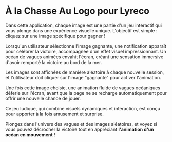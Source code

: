 # À la Chasse Au Logo pour Lyreco
Dans cette application, chaque image est une partie d'un jeu interactif qui vous plonge dans une expérience
visuelle unique. L'objectif est simple : cliquez sur une image spécifique pour gagner ! 

Lorsqu'un utilisateur sélectionne l'image gagnante, une notification apparaît pour célébrer la victoire, 
accompagnée d'un effet visuel impressionnant. 
Un océan de vagues animées envahit l'écran, créant une sensation immersive d'avoir remporté la victoire au 
bord de la mer.

Les images sont affichées de manière aléatoire à chaque nouvelle session, 
et l'utilisateur doit cliquer sur l'image "gagnante" pour activer l'animation. 

Une fois cette image choisie, une animation fluide de vagues océaniques déferle sur l'écran, 
avant que la page ne se recharge automatiquement pour offrir une nouvelle chance de jouer. 

Ce jeu ludique, qui combine visuels dynamiques et interaction, est conçu pour apporter 
à la fois amusement et surprise.

Plongez dans l'univers des vagues et des images aléatoires, et voyez si vous pouvez décrocher la victoire tout en appréciant **l'animation d'un océan en mouvement** !
